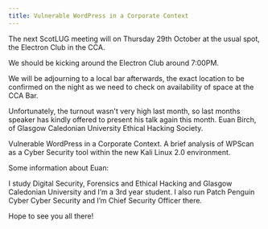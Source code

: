 ```yaml
---
title: Vulnerable WordPress in a Corporate Context
---
```


The next ScotLUG meeting will on Thursday 29th October at the usual spot, the Electron Club in the CCA.

We should be kicking around the Electron Club around 7:00PM.

We will be adjourning to a local bar afterwards, the exact location to be confirmed on the night as we need to check on availability of space at the CCA Bar.

Unfortunately, the turnout wasn't very high last month, so last months speaker has kindly offered to present his talk again this month. Euan Birch, of Glasgow Caledonian University Ethical Hacking Society.

Vulnerable WordPress in a Corporate Context. A brief analysis of WPScan as a Cyber Security tool within the new Kali Linux 2.0 environment.

Some information about Euan:

I study Digital Security, Forensics and Ethical Hacking and Glasgow Caledonian University and I’m a 3rd year student. I also run Patch Penguin Cyber Cyber Security and I’m Chief Security Officer there.

Hope to see you all there!
